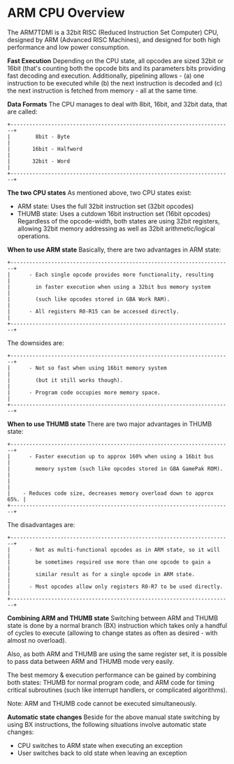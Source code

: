 # ARM CPU Overview


The ARM7TDMI is a 32bit RISC (Reduced Instruction Set Computer) CPU,
designed by ARM (Advanced RISC Machines), and designed for both high
performance and low power consumption.

**Fast Execution**
Depending on the CPU state, all opcodes are sized 32bit or 16bit
(that\'s counting both the opcode bits and its parameters bits
providing fast decoding and execution. Additionally, pipelining allows -
(a) one instruction to be executed while (b) the next instruction is
decoded and (c) the next instruction is fetched from memory - all at the
same time.

**Data Formats**
The CPU manages to deal with 8bit, 16bit, and 32bit data, that are
called:

```
+-----------------------------------------------------------------------+
|        8bit - Byte                                                    |
|       16bit - Halfword                                                |
|       32bit - Word                                                    |
+-----------------------------------------------------------------------+
```


**The two CPU states**
As mentioned above, two CPU states exist:
- ARM state: Uses the full 32bit instruction set (32bit opcodes)
- THUMB state: Uses a cutdown 16bit instruction set (16bit opcodes)
Regardless of the opcode-width, both states are using 32bit registers,
allowing 32bit memory addressing as well as 32bit arithmetic/logical
operations.

**When to use ARM state**
Basically, there are two advantages in ARM state:

```
+-----------------------------------------------------------------------+
|      - Each single opcode provides more functionality, resulting      |
|        in faster execution when using a 32bit bus memory system       |
|        (such like opcodes stored in GBA Work RAM).                    |
|      - All registers R0-R15 can be accessed directly.                 |
+-----------------------------------------------------------------------+
```

The downsides are:

```
+-----------------------------------------------------------------------+
|      - Not so fast when using 16bit memory system                     |
|        (but it still works though).                                   |
|      - Program code occupies more memory space.                       |
+-----------------------------------------------------------------------+
```


**When to use THUMB state**
There are two major advantages in THUMB state:

```
+-----------------------------------------------------------------------+
|      - Faster execution up to approx 160% when using a 16bit bus      |
|        memory system (such like opcodes stored in GBA GamePak ROM).   |
|                                                                       |
|    - Reduces code size, decreases memory overload down to approx 65%. |
+-----------------------------------------------------------------------+
```

The disadvantages are:

```
+-----------------------------------------------------------------------+
|      - Not as multi-functional opcodes as in ARM state, so it will    |
|        be sometimes required use more than one opcode to gain a       |
|        similar result as for a single opcode in ARM state.            |
|      - Most opcodes allow only registers R0-R7 to be used directly.   |
+-----------------------------------------------------------------------+
```


**Combining ARM and THUMB state**
Switching between ARM and THUMB state is done by a normal branch (BX)
instruction which takes only a handful of cycles to execute (allowing to
change states as often as desired - with almost no overload).

Also, as both ARM and THUMB are using the same register set, it is
possible to pass data between ARM and THUMB mode very easily.

The best memory & execution performance can be gained by combining both
states: THUMB for normal program code, and ARM code for timing critical
subroutines (such like interrupt handlers, or complicated algorithms).

Note: ARM and THUMB code cannot be executed simultaneously.

**Automatic state changes**
Beside for the above manual state switching by using BX instructions,
the following situations involve automatic state changes:
- CPU switches to ARM state when executing an exception
- User switches back to old state when leaving an exception




